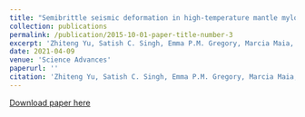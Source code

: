 ```yaml
---
title: "Semibrittle seismic deformation in high-temperature mantle mylonite shear zone along the Romanche transform fault"
collection: publications
permalink: /publication/2015-10-01-paper-title-number-3
excerpt: 'Zhiteng Yu, Satish C. Singh, Emma P.M. Gregory, Marcia Maia, **Zhikai Wang** and Daniele Brunelli'
date: 2021-04-09
venue: 'Science Advances'
paperurl: ''
citation: 'Zhiteng Yu, Satish C. Singh, Emma P.M. Gregory, Marcia Maia, Zhikai Wang and Daniele Brunelli (2021). &quot;Semibrittle seismic deformation in high-temperature mantle mylonite shear zone along the Romanche transform fault&quot; <i>, Science Advances</i>.7(15), eabf3388.'
---
```

[Download paper here](https://www.science.org/doi/10.1126/sciadv.abf3388)
